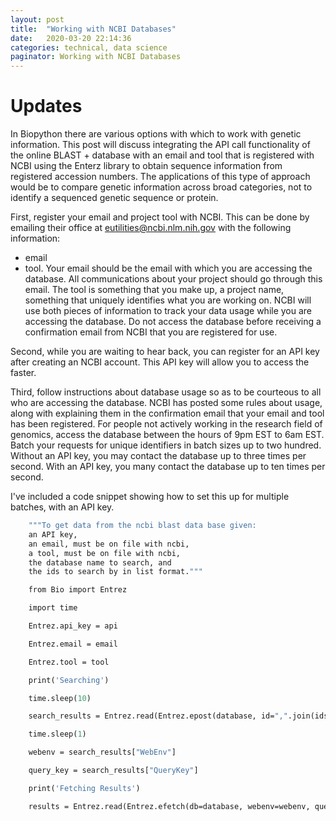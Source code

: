 ```yaml
---
layout: post
title:  "Working with NCBI Databases"
date:   2020-03-20 22:14:36
categories: technical, data science
paginator: Working with NCBI Databases
---
```

# Updates

In Biopython there are various options with which to work with genetic information.
This post will discuss integrating the API call functionality of the online
BLAST + database with an email and tool that is registered with NCBI using
the Enterz library to obtain sequence information from registered accession numbers.
The applications of this type of approach would be to compare genetic information
across broad categories, not to identify a sequenced genetic sequence or protein.

First, register your email and project tool with NCBI. This can be done by
emailing their office at 	eutilities@ncbi.nlm.nih.gov with the following information:
- email
- tool.
Your email should be the email with which you are accessing the database. All
communications about your project should go through this email. The tool is something
that you make up, a project name, something that uniquely identifies what you are
working on. NCBI will use both pieces of information to track your data usage
while you are accessing the database.
Do not access the database before receiving a confirmation email from NCBI that
you are registered for use.

Second, while you are waiting to hear back, you can register for an API key after
creating an NCBI account. This API key will allow you to access the faster.

Third, follow instructions about database usage so as to be courteous to all who
are accessing the database. NCBI has posted some rules about usage, along with
explaining them in the confirmation email that your email and tool has been registered.
For people not actively working in the research field of genomics, access the database
between the hours of 9pm EST to 6am EST. Batch your requests for unique identifiers
in batch sizes up to two hundred. Without an API key, you may contact the database
up to three times per second. With an API key, you many contact the database up
to ten times per second.

I've included a code snippet showing how to set this up for multiple batches,
with an API key.

```def get_ncbi_data(api, email, tool, database, ids):
    """To get data from the ncbi blast data base given:
    an API key,
    an email, must be on file with ncbi,
    a tool, must be on file with ncbi,
    the database name to search, and
    the ids to search by in list format."""

    from Bio import Entrez

    import time

    Entrez.api_key = api

    Entrez.email = email

    Entrez.tool = tool

    print('Searching')

    time.sleep(10)

    search_results = Entrez.read(Entrez.epost(database, id=",".join(ids)))

    time.sleep(1)

    webenv = search_results["WebEnv"]

    query_key = search_results["QueryKey"]

    print('Fetching Results')

    results = Entrez.read(Entrez.efetch(db=database, webenv=webenv, query_key=query_key, retmode='xml'))```

    
